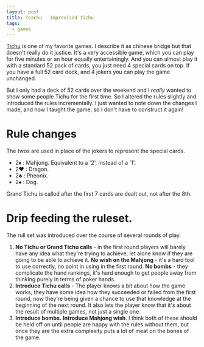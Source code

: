 ```yaml
---
layout: post
title: Teachu - Improvised Tichu
tags:
  - games
---
```


[Tichu](http://en.wikipedia.org/wiki/Tichu) is one of my favorite games. I describe it as chinese bridge but that doesn't really do it justice. It's a very accessible game, which you can play for five minutes or an hour equally entertainingly. And you can almost play it with a standard 52 pack of cards, you just need 4 special cards on top. If you have a full 52 card deck, and 4 jokers you can play the game unchanged.

But I only had a deck of 52 cards over the weekend and I *really* wanted to show some people Tichu for the first time. So I altered the rules slightly and introduced the rules incrementally. I just wanted to note down the changes I made, and how I taught the game, so I don't have to construct it again!

# Rule changes

The twos are used in place of the jokers to represent the special cards.

- 2♦ : Mahjong. Equivalent to a '2', instead of a '1'.
- 2♥ : Dragon.
- 2♣ : Pheonix.
- 2♠ : Dog.

Grand Tichu is called after the first 7 cards are dealt out, not after the 8th.

# Drip feeding the ruleset.

The rull set was introduced over the course of several rounds of play.

1. **No Tichu or Grand Tichu calls** - in the first round players will barely have any idea what they're trying to achieve, let alone know if they are going to be able to achieve it. **No wish on the Mahjong** - it's a hard tool to use correctly, no point in using in the first round. **No bombs** - they complicate the hand rankings, it's hard enough to get people away from thinking purely in terms of poker hands.
2. **Introduce Tichu calls** - The player knows a bit about how the game works, they have some idea how they succeeded or failed from the first round, now they're being given a chance to use that knowledge at the beginning of the next round. It also lets the player know that it's about the result of multiple games, not just a single one.
3. **Introduce bombs.** **Introduce Mahjong wish**. I think both of these should be held off on until people are happy with the rules without them, but once they are the extra complexity puts a lot of meat on the bones of the game.
